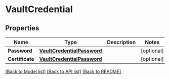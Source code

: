 # VaultCredential

## Properties
Name | Type | Description | Notes
------------ | ------------- | ------------- | -------------
**Password** | [**VaultCredentialPassword**](vault_credential_password.md) |  | [optional] 
**Certificate** | [**VaultCredentialPassword**](vault_credential_password.md) |  | [optional] 

[[Back to Model list]](../README.md#documentation-for-models) [[Back to API list]](../README.md#documentation-for-api-endpoints) [[Back to README]](../README.md)


